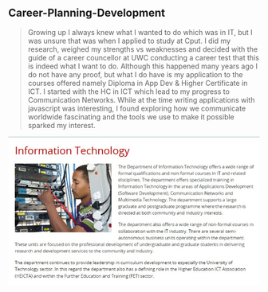 ## Career-Planning-Development

> Growing up I always knew what I wanted to do which was in IT, but I was unsure that was when I applied to study at Cput. I did my research, weighed my strengths vs weaknesses and decided with the guide of a career councellor at UWC conducting a career test that this is indeed what I want to do. Although this happened many years ago I do not have any proof, but what I do have is my application to the courses offered namely Diploma in App Dev & Higher Certificate in ICT. I started with the HC in ICT which lead to my progress to Communication Networks. While at the time writing applications with javascript was interesting, I found exploring how we communicate worldwide fascinating and the tools we use to make it possible sparked my interest.

![](Career.jpg)



